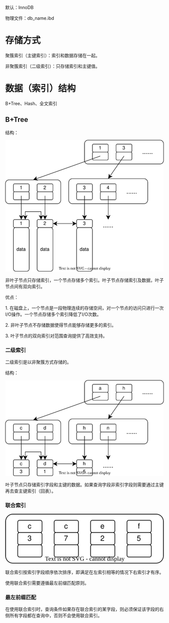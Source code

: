 默认：InnoDB



物理文件：db_name.ibd



# 存储方式

聚簇索引（主键索引）：索引和数据存储在一起。

非聚簇索引（二级索引）：只存储索引和主键值。





# 数据（索引）结构

B+Tree、Hash、全文索引



## B+Tree

结构：

![](../../img/mysql-b+tree结构.svg)

非叶子节点只存储索引，一个节点存储多个索引。叶子节点存储索引及数据，叶子节点间有双向索引。

优点：

1\. 在磁盘上，一个节点是一段物理连续的存储空间，对一个节点的访问只进行一次I/O操作。一个节点存储多个索引降低了I/O次数。

2\. 非叶子节点不存储数据使得节点能够存储更多的索引。

3\. 叶子节点的双向索引对范围查询提供了高效支持。

### 二级索引

二级索引是以非聚簇方式存储的。

结构：

![](../../img/mysql-非主键索引结构.svg)

叶子节点只存储索引字段和主键的数据。如果查询字段非索引字段则需要通过主键再去查主键索引（回表）。

### 联合索引

![](../../img/mysql-联合索引节点.svg)

联合索引按索引字段顺序依次排序，即满足在左索引相等的情况下右索引才有序。

使用联合索引需要遵循最左前缀匹配原则。

### 最左前缀匹配

在使用联合索引时，查询条件如果存在联合索引的某字段，则必须保证该字段的右侧所有字段都在查询中，否则不会使用联合索引。
